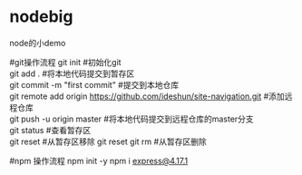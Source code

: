 # nodebig
node的小demo

#git操作流程
git init #初始化git  
git add . #将本地代码提交到暂存区  
git commit -m "first commit" #提交到本地仓库  
git remote add origin https://github.com/ideshun/site-navigation.git #添加远程仓库  
git push -u origin master #将本地代码提交到远程仓库的master分支  
git status #查看暂存区  
git reset  #从暂存区移除
git reset <file>
git rm #从暂存区删除  



#npm 操作流程
npm init -y
npm i express@4.17.1

